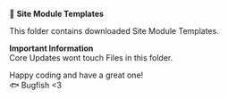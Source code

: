 📁 **Site Module Templates**

This folder contains downloaded Site Module Templates.

**Important Information**  
Core Updates wont touch Files in this folder.

Happy coding and have a great one!  
🐟 Bugfish <3